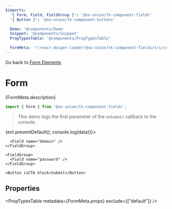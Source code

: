 ```yaml
---
$imports:
  '{ Form, Field, FieldGroup }': '@xo-union/tk-component-fields'
  '{ Button }': '@xo-union/tk-component-buttons'

  Demo: '@components/Demo'
  Snippet: '@components/Snippet'
  PropTypesTable: '@components/PropTypesTable'

  FormMeta: '!!react-docgen-loader!@xo-union/tk-component-fields/src/components/Form'
---
```


Go back to [Form Elements](/pattern-library/core-components/form-elements)

# Form

<p>{FormMeta.description}</p>

```javascript
import { Form } from '@xo-union/tk-component-fields';
```

> This demo logs the first parameter of the `onSubmit` callback to the console.
<Demo>
  <Form onSubmit={(data, evt) => {evt.preventDefault(); console.log(data)}}>
    <FieldGroup>
      <Field name="email" />

      <Field name="domain" />
    </FieldGroup>

    <FieldGroup>
      <Field name="password" />
    </FieldGroup>

    <Button isCTA block>Submit</Button>
  </Form>
</Demo>

## Properties

<PropTypesTable metadata={FormMeta.props} exclude={["default"]} />
